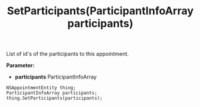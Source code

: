 ﻿---
uid: crmscript_ref_NSAppointmentEntity_SetParticipants
title: SetParticipants(ParticipantInfoArray participants)
intellisense: NSAppointmentEntity.SetParticipants
keywords: NSAppointmentEntity, GetParticipants
so.topic: reference
---

List of id's of the participants to this appointment.

**Parameter:** 
 - **participants** ParticipantInfoArray

```crmscript
NSAppointmentEntity thing;
ParticipantInfoArray participants;
thing.SetParticipants(participants);
```

